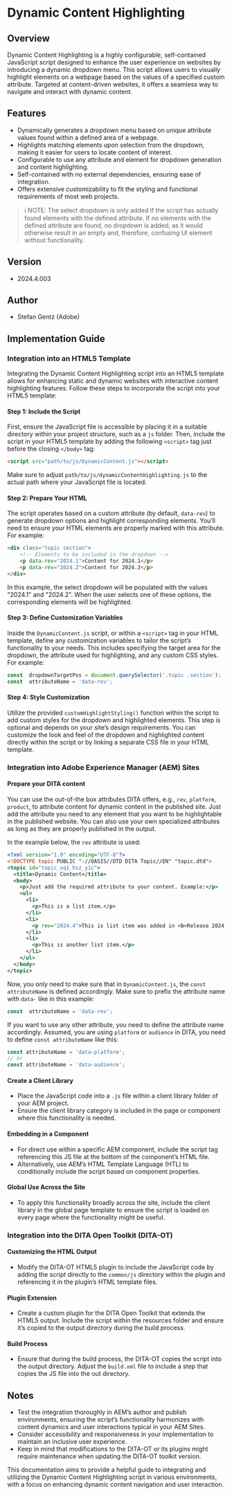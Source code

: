 # Dynamic Content Highlighting

## Overview

Dynamic Content Highlighting is a highly configurable, self-contained JavaScript script designed to enhance the user experience on websites by introducing a dynamic dropdown menu. This script allows users to visually highlight elements on a webpage based on the values of a specified custom attribute. Targeted at content-driven websites, it offers a seamless way to navigate and interact with dynamic content.

## Features

- Dynamically generates a dropdown menu based on unique attribute values found within a defined area of a webpage.
- Highlights matching elements upon selection from the dropdown, making it easier for users to locate content of interest.
- Configurable to use any attribute and element for dropdown generation and content highlighting.
- Self-contained with no external dependencies, ensuring ease of integration.
- Offers extensive customizability to fit the styling and functional requirements of most web projects.


> ℹ️  NOTE:
> The select dropdown is only added if the script has actually found elements with the defined attribute. If no elements with the defined attribute are found, no dropdown is added, as it would otherwise result in an empty and, therefore, confusing UI element without functionality.


## Version

- 2024.4.003

## Author

- Stefan Gentz (Adobe)

## Implementation Guide

### Integration into an HTML5 Template

Integrating the Dynamic Content Highlighting script into an HTML5 template allows for enhancing static and dynamic websites with interactive content highlighting features. Follow these steps to incorporate the script into your HTML5 template:

#### Step 1: Include the Script

First, ensure the JavaScript file is accessible by placing it in a suitable directory within your project structure, such as a `js` folder. Then, include the script in your HTML5 template by adding the following `<script>` tag just before the closing `</body>` tag:

```html
<script src="path/to/js/DynamicContent.js"></script>
```

Make sure to adjust `path/to/js/dynamicContentHighlighting.js` to the actual path where your JavaScript file is located.

#### Step 2: Prepare Your HTML

The script operates based on a custom attribute (by default, `data-rev`) to generate dropdown options and highlight corresponding elements. You’ll need to ensure your HTML elements are properly marked with this attribute. For example:

```html
<div class="topic section">
    <!-- Elements to be included in the dropdown -->
    <p data-rev="2024.1">Content for 2024.1</p>
    <p data-rev="2024.2">Content for 2024.2</p>
</div>
```

In this example, the select dropdown will be populated with the values "2024.1" and "2024.2". When the user selects one of these options, the corresponding elements will be highlighted.

#### Step 3: Define Customization Variables

Inside the `DynamicContent.js` script, or within a `<script>` tag in your HTML template, define any customization variables to tailor the script’s functionality to your needs. This includes specifying the target area for the dropdown, the attribute used for highlighting, and any custom CSS styles. For example:

```javascript
const  dropdownTargetPos = document.querySelector('.topic .section');
const  attributeName = 'data-rev';
```

#### Step 4: Style Customization

Utilize the provided `customHighlightStyling()` function within the script to add custom styles for the dropdown and highlighted elements. This step is optional and depends on your site’s design requirements. You can customize the look and feel of the dropdown and highlighted content directly within the script or by linking a separate CSS file in your HTML template.

### Integration into Adobe Experience Manager (AEM) Sites

#### Prepare your DITA content

You can use the out-of-the box attributes DITA offers, e.g., `rev`, `platform`, `product`, to attribute content for dynamic content in the published site. Just add the attribute you need to any element that you want to be highlightable in the published website. You can also use your own specialized attributes as long as they are properly published in the output.

In the example below, the `rev` attribute is used:

```xml
<?xml version="1.0" encoding="UTF-8"?>
<!DOCTYPE topic PUBLIC "-//OASIS//DTD DITA Topic//EN" "topic.dtd">
<topic id="topic_oq1_hsz_y1c">
  <title>Dynamic Content</title>
  <body>
    <p>Just add the required attribute to your content. Example:</p>
    <ul>
      <li>
        <p>This is a list item.</p>
      </li>
      <li>
        <p rev="2024.4">This is list item was added in <b>Release 2024.4</b>.</p>
      </li>
      <li>
        <p>This is another list item.</p>
      </li>
    </ul>
  </body>
</topic>
```

Now, you only need to make sure that in `DynamicContent.js`, the `const attributeName` is defined accordingly. Make sure to prefix the attribute name with `data-` like in this example:

```javascript
const  attributeName = 'data-rev';
```

If you want to use any other attribute, you need to define the attribute name accordingly. Assumed, you are using `platform` or `audience` in DITA, you need to define `const attributeName` like this:

```javascript
const attributeName = 'data-platform';
// or
const attributeName = 'data-audience';
```

#### Create a Client Library

- Place the JavaScript code into a `.js` file within a client library folder of your AEM project.
- Ensure the client library category is included in the page or component where this functionality is needed.

#### Embedding in a Component

- For direct use within a specific AEM component, include the script tag referencing this JS file at the bottom of the component’s HTML file.
- Alternatively, use AEM’s HTML Template Language (HTL) to conditionally include the script based on component properties.

#### Global Use Across the Site

- To apply this functionality broadly across the site, include the client library in the global page template to ensure the script is loaded on every page where the functionality might be useful.

### Integration into the DITA Open Toolkit (DITA-OT)

#### Customizing the HTML Output

- Modify the DITA-OT HTML5 plugin to include the JavaScript code by adding the script directly to the `common/js` directory within the plugin and referencing it in the plugin’s HTML template files.

#### Plugin Extension

- Create a custom plugin for the DITA Open Toolkit that extends the HTML5 output. Include the script within the resources folder and ensure it’s copied to the output directory during the build process.

#### Build Process

- Ensure that during the build process, the DITA-OT copies the script into the output directory. Adjust the `build.xml` file to include a step that copies the JS file into the out directory.

## Notes

- Test the integration thoroughly in AEM’s author and publish environments, ensuring the script’s functionality harmonizes with content dynamics and user interactions typical in your AEM Sites.
- Consider accessibility and responsiveness in your implementation to maintain an inclusive user experience.
- Keep in mind that modifications to the DITA-OT or its plugins might require maintenance when updating the DITA-OT toolkit version.

This documentation aims to provide a helpful guide to integrating and utilizing the Dynamic Content Highlighting script in various environments, with a focus on enhancing dynamic content navigation and user interaction.
